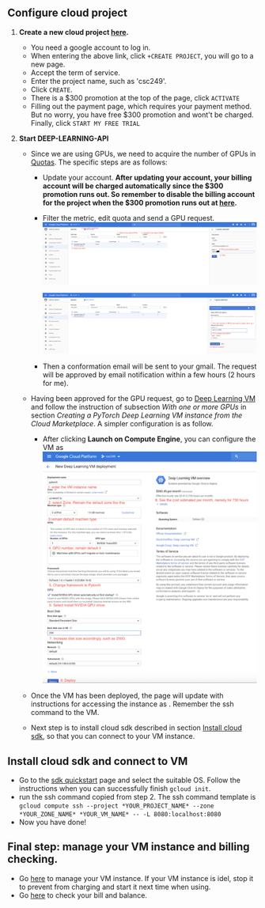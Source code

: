 ## Configure cloud project

1. **Create a new cloud project [here](https://console.cloud.google.com/cloud-resource-manager).**

   - You need a google account to log in.
   - When entering the above link, click `+CREATE PROJECT`, you will go to a new page.
   - Accept the term of service.
   - Enter the project name, such as 'csc249'.
   - Click `CREATE`.
   - There is a $300 promotion at the top of the page, click `ACTIVATE`
   - Filling out the payment page, which requires your payment method. But no worry, you have free $300 promotion and wont't be charged. Finally, click `START MY FREE TRIAL`


2. **Start DEEP-LEARNING-API**

   - Since we are using GPUs, we need to acquire the number of GPUs in [Quotas](https://console.cloud.google.com/quotas?_ga=2.186016044.-444096342.1547227127). The specific steps are as follows:

     - Update your account. **After updating your account, your billing account will be charged automatically since the $300 promotion runs out. So remember to disable the billing account for the project when the $300 promotion runs out at [here](https://support.google.com/cloud/answer/6293499#enable-billing).**

     - Filter the metric, edit quota and send a GPU request.![quota1](./images/quota1.png)

       ![quota2](./images/quota2.png)

     - Then a conformation email will be sent to your gmail. The request will be approved by email notification within a few hours (2 hours for me).

   - Having been approved for the GPU request, go to [Deep Learning VM](https://cloud.google.com/deep-learning-vm/docs/pytorch_start_instance) and follow the instruction of subsection *With one or more GPUs* in section *Creating a PyTorch Deep Learning VM instance from the Cloud Marketplace*. A simpler configuration is as follow. 

     - After clicking **Launch on Compute Engine**, you can configure the VM as ![VMconfig](./images/VMconfig.png)

   - Once the VM has been deployed, the page will update with instructions for accessing the instance as ![](). Remember the ssh command to the VM.

   - Next step is to install cloud sdk described in section [Install cloud sdk](#cloudsdk), so that you can connect to your VM instance.
   
## Install cloud sdk and connect to VM <a name="cloudsdk"></a>

- Go to the [sdk quickstart](https://cloud.google.com/sdk/docs/quickstarts) page and select the suitable OS. Follow the instructions when you can successfully finish `gcloud init`.
- run the ssh command copied from step 2. The ssh command template is `gcloud compute ssh --project *YOUR_PROJECT_NAME* --zone *YOUR_ZONE_NAME* *YOUR_VM_NAME* -- -L 8080:localhost:8080`
- Now you have done! 

## Final step: manage your VM instance and billing checking.

- Go [here](https://console.cloud.google.com/compute) to manage your VM instance. If your VM instance is idel, stop it to prevent from charging and start it next time when using.
- Go [here](https://console.cloud.google.com/billing/) to check your bill and balance.






